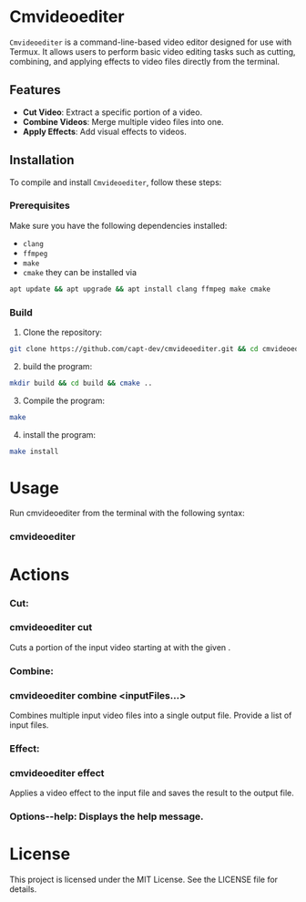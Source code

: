 # Cmvideoediter

`Cmvideoediter` is a command-line-based video editor designed for use with Termux. It allows users to perform basic video editing tasks such as cutting, combining, and applying effects to video files directly from the terminal.

## Features
- **Cut Video**: Extract a specific portion of a video.
- **Combine Videos**: Merge multiple video files into one.
- **Apply Effects**: Add visual effects to videos.

## Installation

To compile and install `Cmvideoediter`, follow these steps:

### Prerequisites
Make sure you have the following dependencies installed:
- `clang`
- `ffmpeg`
- `make`
- `cmake`
they can be installed via
```sh
apt update && apt upgrade && apt install clang ffmpeg make cmake
```
### Build
1. Clone the repository:
```sh
git clone https://github.com/capt-dev/cmvideoediter.git && cd cmvideoediter
```
2. build the program:
```sh
mkdir build && cd build && cmake ..
```
3. Compile the program:
```sh
make
```
4. install the program:
```sh
make install
```
# Usage
Run cmvideoediter from the terminal with the following syntax:
### cmvideoediter <action> <options>
# Actions
### Cut:
### cmvideoediter cut <inputFile> <outputFile> <startTime> <duration>
Cuts a portion of the input video starting at <startTime> with the given <duration>.
### Combine:
### cmvideoediter combine <outputFile> <inputFiles...>
Combines multiple input video files into a single output file. Provide a list of input files.
### Effect:
### cmvideoediter effect <inputFile> <outputFile> <effect>
Applies a video effect to the input file and saves the result to the output file.
### Options--help: Displays the help message.
# License
This project is licensed under the MIT License. See the LICENSE file for details.
